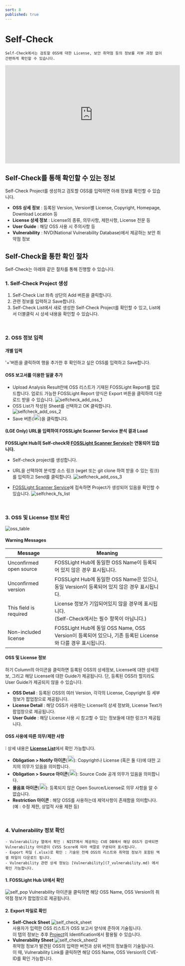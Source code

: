```yaml
---
sort: 8
published: true
---
```

# Self-Check
```note
Self-Check에서는 검토할 OSS에 대한 License, 보안 취약점 등의 정보를 리뷰 과정 없이 간편하게 확인할 수 있습니다.
```
<iframe width="560" height="315" src="https://www.youtube.com/embed/yfWvm9ZdtEE" title="YouTube video player" frameborder="0" allow="accelerometer; autoplay; clipboard-write; encrypted-media; gyroscope; picture-in-picture" allowfullscreen></iframe>

## Self-Check를 통해 확인할 수 있는 정보

Self-Check Project를 생성하고 검토할 OSS를 입력하면 아래 정보를 확인할 수 있습니다.
- **OSS 상세 정보** : 등록된 Version, Version별 License, Copyright, Homepage, Download Location 등
- **License 상세 정보** : License의 종류, 의무사항, 제한사항, License 전문 등
- **User Guide** : 해당 OSS 사용 시 주의사항 등
- **Vulnerability** : NVD(National Vulnerability Database)에서 제공하는 보안 취약점 정보

## Self-Check을 통한 확인 절차
Self-Check는 아래와 같은 절차를 통해 진행할 수 있습니다.

### 1. Self-Check Project 생성
1. Self-Check List 좌측 상단의 Add 버튼을 클릭합니다.
2. 관련 정보를 입력하고 Save합니다.
3. Self-Check List에서 새로 생성한 Self-Check Project를 확인할 수 있고, List에서 더블클릭 시 상세 내용을 확인할 수 있습니다.
<br>

### 2. OSS 정보 입력
#### 개별 입력
'+'버튼을 클릭하여 행을 추가한 후 확인하고 싶은 OSS를 입력하고 Save합니다.
#### OSS 보고서를 이용한 일괄 추가
- Upload Analysis Result란에 OSS 리스트가 기재된 FOSSLight Report를 업로드합니다. 
  업로드 가능한 FOSSLight Report 양식은 Export 버튼을 클릭하여 다운로드 받을 수 있습니다.
    ![selfcheck_add_oss_1](images/6_self_check_add_oss_1.PNG)
- OSS List가 작성된 Sheet를 선택하고 OK 클릭합니다.  
    ![selfcheck_add_oss_2](images/6_self_check_add_oss_2.PNG)
- Save 버튼(<img src="images/save_button.PNG" width="20" height="20" />)을 클릭합니다. 

#### (LGE Only) URL을 입력하여 FOSSLight Scanner Service 분석 결과 Load    
**FOSSLight Hub의 Self-check와 [FOSSLight Scanner Service](http://fs.lge.com/)는 연동되어 있습니다.**
- Self-check project를 생성합니다. 
- URL을 선택하여 분석할 소스 링크 (wget 또는 git clone 하여 받을 수 있는 링크)를 입력하고 Send를 클릭합니다.
    ![selfcheck_add_oss_3](images/6_self_check_add_oss_3.PNG)

- [FOSSLight Scanner Service](http://fs.lge.com/)에 접속하면 Project가 생성되어 있음을 확인할 수 있습니다.
    ![selfcheck_fs_list](images/6_self_check_fs_list.png)

<br>

### 3. OSS 및 License 정보 확인
![oss_table](images/6_self_check_oss_table.PNG)
#### Warning Messages

| Message | Meaning |
|------|-----|
|Unconfirmed open source|FOSSLight Hub에 동일한 OSS Name이 등록되어 있지 않은 경우 표시됩니다.|
|Unconfirmed version|FOSSLight Hub에 동일한 OSS Name은 있으나, 동일 Version이 등록되어 있지 않은 경우 표시됩니다.|
|This field is required|License 정보가 기입되어있지 않을 경우에 표시됩니다. <br>(Self-Check에서는 필수 항목이 아닙니다.)|
|Non-included license|FOSSLight Hub에 동일 OSS Name, OSS Version이 등록되어 있으나, 기존 등록된 License와 다를 경우 표시됩니다.|

#### OSS 및 License 정보
하기 Column의 아이콘을 클릭하면 등록된 OSS의 상세정보, License에 대한 상세정보, 그리고 해당 License에 대한 Guide가 제공됩니다.
단, 등록된 OSS라 할지라도 User Guide가 제공되지 않을 수 있습니다.
- **OSS Detail** : 등록된 OSS의 여러 Version, 각각의 License, Copyright 등 세부정보가 팝업창으로 제공됩니다.
- **License Detail** : 해당 OSS가 사용하는 License의 상세 정보와, License Text가 팝업창으로 제공됩니다.
- **User Guide** : 해당 License 사용 시 참고할 수 있는 정보들에 대한 링크가 제공됩니다.

#### OSS 사용에 따른 의무/제한 사항
❕ 상세 내용은 [**License List**](2_license.md)에서 확인 가능합니다.  
- **Obligation > Notify 아이콘**(<img src="images/6_self_check_notice_icon.PNG" width="20" height="20" />): Copyright나 License (혹은 둘 다)에 대한 고지의 의무가 있음을 의미합니다.
- **Obligation > Source 아이콘**(<img src="images/6_self_check_src_icon.PNG" width="20" height="20" />): Source Code 공개 의무가 있음을 의미합니다.
- **물음표 아이콘**(<img src="images/6_self_check_unclear_icon.PNG" width="20" height="20" />): 등록되지 않은 Open Source/License로 의무 사항을 알 수 없습니다.
- **Restriction 아이콘** : 해당 OSS를 사용하는데 제약사항이 존재함을 의미합니다. (예 : 수정 제한, 상업적 사용 제한 등)
<br>

### 4. Vulnerability 정보 확인
```note
- Vulnerability 열에서 확인 : NIST에서 제공하는 CVE DB에서 해당 OSS가 검색되면 Vulnerability 아이콘이 CVSS Score에 따라 색깔로 구분되어 표시됩니다.
- Export 파일 (.xlsx)로 확인 : 기술된 전체 OSS의 리스트와 취약점 정보가 포함된 엑셀 파일이 다운로드 됩니다.
- Vulnerability 관련 상세 정보는 [Vulnerability](7_vulnerability.md) 에서 확인 가능합니다.
```
#### 1. FOSSLight Hub UI에서 확인  
![self_pop](images/6_self_check_vul.PNG)
Vulnerability 아이콘을 클릭하면 해당 OSS Name, OSS Version의 취약점 정보가 팝업창으로 제공됩니다.

#### 2. Export 파일로 확인
- **Self-Check Sheet**
    ![self_check_sheet](images/6_self_sheet1.png)   
    사용자가 입력한 OSS 리스트가 OSS 보고서 양식에 준하여 기술됩니다.  
    이 탭의 정보는 추후 [Project](4_project.md)의 Identification에서 활용될 수 있습니다.  
- **Vulnerability Sheet**
    ![self_check_sheet2](images/6_self_sheet2.png)  
    취약점 정보가 발견된 OSS의 입력한 버전과 상위 버전의 정보들이 기술됩니다.  
    이 때, Vulnerability Link를 클릭하면 해당 OSS Name, OSS Version의 CVE-ID를 확인 가능합니다.
